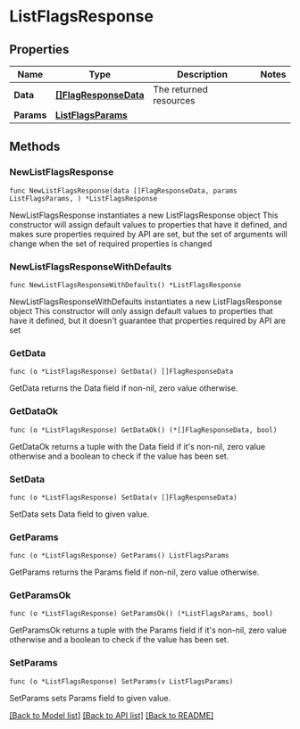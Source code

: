 # ListFlagsResponse

## Properties

Name | Type | Description | Notes
------------ | ------------- | ------------- | -------------
**Data** | [**[]FlagResponseData**](FlagResponseData.md) | The returned resources | 
**Params** | [**ListFlagsParams**](ListFlagsParams.md) |  | 

## Methods

### NewListFlagsResponse

`func NewListFlagsResponse(data []FlagResponseData, params ListFlagsParams, ) *ListFlagsResponse`

NewListFlagsResponse instantiates a new ListFlagsResponse object
This constructor will assign default values to properties that have it defined,
and makes sure properties required by API are set, but the set of arguments
will change when the set of required properties is changed

### NewListFlagsResponseWithDefaults

`func NewListFlagsResponseWithDefaults() *ListFlagsResponse`

NewListFlagsResponseWithDefaults instantiates a new ListFlagsResponse object
This constructor will only assign default values to properties that have it defined,
but it doesn't guarantee that properties required by API are set

### GetData

`func (o *ListFlagsResponse) GetData() []FlagResponseData`

GetData returns the Data field if non-nil, zero value otherwise.

### GetDataOk

`func (o *ListFlagsResponse) GetDataOk() (*[]FlagResponseData, bool)`

GetDataOk returns a tuple with the Data field if it's non-nil, zero value otherwise
and a boolean to check if the value has been set.

### SetData

`func (o *ListFlagsResponse) SetData(v []FlagResponseData)`

SetData sets Data field to given value.


### GetParams

`func (o *ListFlagsResponse) GetParams() ListFlagsParams`

GetParams returns the Params field if non-nil, zero value otherwise.

### GetParamsOk

`func (o *ListFlagsResponse) GetParamsOk() (*ListFlagsParams, bool)`

GetParamsOk returns a tuple with the Params field if it's non-nil, zero value otherwise
and a boolean to check if the value has been set.

### SetParams

`func (o *ListFlagsResponse) SetParams(v ListFlagsParams)`

SetParams sets Params field to given value.



[[Back to Model list]](../README.md#documentation-for-models) [[Back to API list]](../README.md#documentation-for-api-endpoints) [[Back to README]](../README.md)


